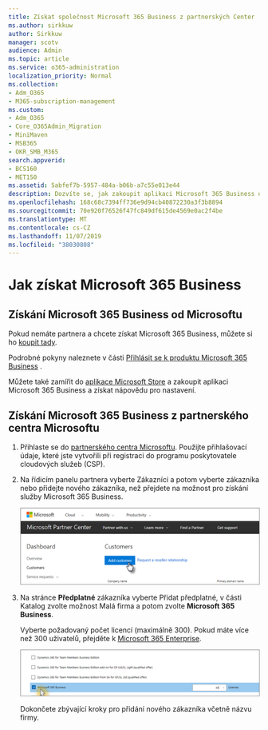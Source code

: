 ```yaml
---
title: Získat společnost Microsoft 365 Business z partnerských Center
ms.author: sirkkuw
author: Sirkkuw
manager: scotv
audience: Admin
ms.topic: article
ms.service: o365-administration
localization_priority: Normal
ms.collection:
- Adm_O365
- M365-subscription-management
ms.custom:
- Adm_O365
- Core_O365Admin_Migration
- MiniMaven
- MSB365
- OKR_SMB_M365
search.appverid:
- BCS160
- MET150
ms.assetid: 5abfef7b-5957-484a-b06b-a7c55e013e44
description: Dozvíte se, jak zakoupit aplikaci Microsoft 365 Business od společnosti Microsoft Partner Center.
ms.openlocfilehash: 168c68c7394ff736e9d94cb40872230a3f3b8894
ms.sourcegitcommit: 70e920f76526f47fc849df615de4569e0ac2f4be
ms.translationtype: MT
ms.contentlocale: cs-CZ
ms.lasthandoff: 11/07/2019
ms.locfileid: "38030808"
---
```

# <a name="get-microsoft-365-business"></a>Jak získat Microsoft 365 Business

## <a name="get-microsoft-365-business-from-microsoft"></a>Získání Microsoft 365 Business od Microsoftu

Pokud nemáte partnera a chcete získat Microsoft 365 Business, můžete si ho [koupit tady](https://www.microsoft.com/en-US/microsoft-365/business).

Podrobné pokyny naleznete v části [Přihlásit se k produktu Microsoft 365 Business](sign-up.md) .

Můžete také zamířit do [aplikace Microsoft Store](https://www.microsoft.com/store/locations/find-a-store?icid=en-us_UF_FAS) a zakoupit aplikaci Microsoft 365 Business a získat nápovědu pro nastavení.
  
## <a name="get-microsoft-365-business-from-microsoft-partner-center"></a>Získání Microsoft 365 Business z partnerského centra Microsoftu

1. Přihlaste se do [partnerského centra Microsoftu](https://go.microsoft.com/fwlink/p/?linkid=849910). Použijte přihlašovací údaje, které jste vytvořili při registraci do programu poskytovatele cloudových služeb (CSP). 
    
2. Na řídicím panelu partnera vyberte Zákazníci a potom vyberte zákazníka nebo přidejte nového zákazníka, než přejdete na možnost pro získání služby Microsoft 365 Business.
    
    ![In the Microsoft Partner center, add a new customer.](media/ec807d07-bbd2-411f-8fe1-c644cf9a3882.png)
  
3. Na stránce **Předplatné** zákazníka vyberte Přidat předplatné, v části Katalog zvolte možnost Malá firma a potom zvolte **Microsoft 365 Business**.
    
    Vyberte požadovaný počet licencí (maximálně 300). Pokud máte více než 300 uživatelů, přejděte k [Microsoft 365 Enterprise](https://go.microsoft.com/fwlink/p/?linkid=862316). 
    
    ![On the New subscription page choose small business.](media/52d99e89-2175-4974-84bb-dd626048541b.png)
  
    Dokončete zbývající kroky pro přidání nového zákazníka včetně názvu firmy.
    


